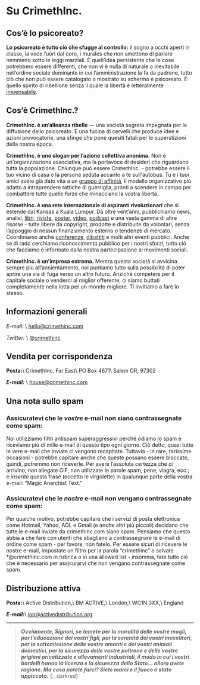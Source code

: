 # Su CrimethInc.

## Cos’è lo psicoreato?

**Lo psicoreato è tutto ciò che sfugge al controllo:** il sogno a occhi aperti in classe, la voce fuori dal coro, i murales che non smettono di parlare nemmeno sotto le leggi marziali. È quell’idea persistente che le cose potrebbero essere differenti, che non vi è nulla di naturale o inevitabile nell’ordine sociale dominante in cui l’amministrazione la fa da padrone, tutto ciò che non può essere catalogato o mostrato su schermo è psicoreato. È quello spirito di ribellione senza il quale la libertà è letteralmente [impensabile](https://moxie.org/2013/06/12/we-should-all-have-something-to-hide.html).

## Cos’è CrimethInc.?

**CrimethInc. è un’alleanza ribelle** — una società segreta impegnata per la diffusione dello psicoreato. È una fucina di cervelli che produce idee e azioni provocatorie, una sfinge che pone quesiti fatali per le superstizioni della nostra epoca.

**CrimethInc. è uno slogan per l’azione collettiva anonima.** Non è un'organizzazione associativa, ma la portavoce di desideri che riguardano tutta la popolazione. Chiunque può essere CrimethInc. - potrebbe essere il tuo vicino di casa o la persona seduta accanto a te sull'autobus. Tu e i tuoi amici avete già dato vita a un [gruppo di affinità](http://destructables.org/node/54), il modello organizzativo più adatto a intraprendere tattiche di guerriglia, pronti a scendere in campo per combattere tutte quelle forze che minacciano la vostra libertà.

**CrimethInc. è una rete internazionale di aspiranti rivoluzionari** che si estende dal Kansas a Kuala Lumpur. Da oltre vent’anni, pubblichiamo news, analisi, [libri](/books), [riviste](/journals), [poster](/posters), [video](/videos), [podcast](/podcast) e una vasta gamma di altre risorse - tutte libere da copyright, prodotte e distribuite da volontari, senza l’appoggio di nessun finanziamento esterno o tendenze di mercato. Coordiniamo anche  [conferenze](/2015/12/28/report-to-change-everything-us-tour), [dibattiti](/2012/09/17/post-debate-debrief-video-and-libretto) e molti altri eventi pubblici. Anche se di rado cerchiamo riconoscimento pubblico per i nostri sforzi, tutto ciò che facciamo è informato dalla nostra partecipazione ai movimenti sociali.

**CrimethInc. è un’impresa estrema.** Mentra questa società si avvicina sempre più all’annientamento, noi puntiamo tutto sulla possibilità di poter aprire una via di fuga verso un altro futuro. Anziché competere per il capitale sociale o venderci al miglior offerente, ci siamo buttati completamente nella lotta per un mondo migliore. Ti invitiamo a fare lo stesso.

## Informazioni generali

_E-mail:_ \\
[hello@crimethinc.com](mailto:hello@crimethinc.com)

_Twitter:_ \\
[@crimethinc](https://twitter.com/crimethinc)

## Vendita per corrispondenza

**Posta:**\\
CrimethInc. Far East\\
PO Box 4671\\
Salem OR, 97302

**_E-mail:_** \\
[house@crimethinc.com](mailto:house@crimethinc.com)

## Una nota sullo spam

### Assicuratevi che le _vostre_ e-mail non siano contrassegnate come spam:

Noi utilizziamo filtri antispam superaggressivi perché odiamo lo spam e riceviamo più di mille e-mail di questo tipo ogni giorno. Ciò detto, quasi tutte le vere e-mail che inviate ci vengono recapitate. Tuttavia - in rare, rarissime occasioni - potrebbe capitare anche che queste possano essere bloccate, quindi, potremmo non riceverle.  Per avere l’assoluta certezza che ci arrivino, _non_ allegate GIF, non utilizzate le parole spam, pene, viagra, ecc.; e _inserite_ questa frase (eccetto le virgolette) in qualunque parte della vostra e-mail: “Magic Anarchist Text.”

### Assicuratevi che le _nostre_ e-mail non vengano contrassegnate come spam:

Per qualche motivo, potrebbe capitare che i servizi di posta elettronica come Hotmail, Yahoo, AOL e Gmail (e anche altri più piccoli) decidano che tutte le e-mail inviate da crimethinc.com siano spam. Pensiamo che questo abbia a che fare con utenti che sbagliano a contrassegnare le e-mail di ordine come spam - per favore, non fatelo. Per essere sicuri di ricevere le nostre e-mail, impostate un filtro per la parola “crimethinc” o salvate *@crimethinc.com in rubrica o in una allowed list - insomma, fate tutto ciò che è necessario per assicurarvi che non vengano contrassegnate come spam.

## Distribuzione attiva

__**Posta:**__\\
Active Distribution,\\
BM ACTIVE,\\
London,\\
WC1N 3XX,\\
England

_**E-mail:**_\\
[jon@activedistribution.org](mailto:http://jon@activedistribution.org)

***

> **_Ovviamente, Signori, se temete per la moralità delle vostre mogli, per l’educazione dei vostri figli, per la serenità dei vostri investitori, per la sottomissione delle vostre amanti e dei vostri animali domestici, per la sicurezza delle vostre poltrone e delle vostre prigioni privatizzate e allevamenti industriali, il modo in cui i vostri bordelli hanno la licenza e la sicurezza dello Stato… allora avete ragione. Ma cosa potete farci? Siete marci e il fuoco è stato appiccato._**
{: .darkred}
